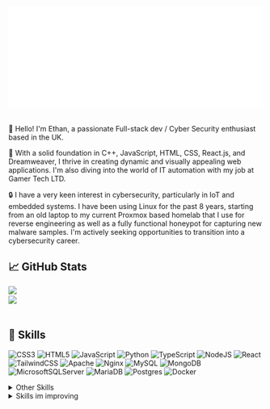 <div align="center">
	<br>
	<a href="https://github.com/sudoxyz/sudoxyz/blame/main/header.svg">
		<picture>
		  <img src="header.svg" width="800" height="200" alt="Click to see the source">
		</picture>
	</a>
	<br>
</div>

<br>


👋 Hello! I'm Ethan, a passionate Full-stack dev / Cyber Security enthusiast based in the UK.

🧱 With a solid foundation in C++, JavaScript, HTML, CSS, React.js, and Dreamweaver, I thrive in creating dynamic and visually appealing web applications. I'm also diving into the world of IT automation with my job at Gamer Tech LTD.

🔒 I have a very keen interest in cybersecurity, particularly in IoT and embedded systems.  I have been using Linux for the past 8 years, starting from an old laptop to my current Proxmox based homelab that I use for reverse engineering as well as a fully functional honeypot for capturing new malware samples. I'm actively seeking opportunities to transition into a cybersecurity career.  

## 📈 GitHub Stats

<div>
    <a href="https://github.com/sudoxyz">
      <img src="https://github-readme-stats.vercel.app/api?username=sudoxyz&theme=dark&hide_border=false&include_all_commits=false&count_private=true">
    </a>
  <br>
    <a href="https://github.com/sudoxyz">
      <img src="https://github-readme-stats.vercel.app/api/top-langs/?username=sudoxyz&theme=dark&hide_border=false&include_all_commits=false&count_private=true&layout=compact">
    </a>
</div>

<br>


## 💼 Skills

![CSS3](https://img.shields.io/badge/css3-%231572B6.svg?style=for-the-badge&logo=css3&logoColor=white) 
![HTML5](https://img.shields.io/badge/html5-%23E34F26.svg?style=for-the-badge&logo=html5&logoColor=white) 
![JavaScript](https://img.shields.io/badge/javascript-%23323330.svg?style=for-the-badge&logo=javascript&logoColor=%23F7DF1E) 
![Python](https://img.shields.io/badge/python-3670A0?style=for-the-badge&logo=python&logoColor=ffdd54) 
![TypeScript](https://img.shields.io/badge/typescript-%23007ACC.svg?style=for-the-badge&logo=typescript&logoColor=white) 
![NodeJS](https://img.shields.io/badge/node.js-6DA55F?style=for-the-badge&logo=node.js&logoColor=white) 
![React](https://img.shields.io/badge/react-%2320232a.svg?style=for-the-badge&logo=react&logoColor=%2361DAFB) 
![TailwindCSS](https://img.shields.io/badge/tailwindcss-%2338B2AC.svg?style=for-the-badge&logo=tailwind-css&logoColor=white) 
![Apache](https://img.shields.io/badge/apache-%23D42029.svg?style=for-the-badge&logo=apache&logoColor=white) 
![Nginx](https://img.shields.io/badge/nginx-%23009639.svg?style=for-the-badge&logo=nginx&logoColor=white) 
![MySQL](https://img.shields.io/badge/mysql-4479A1.svg?style=for-the-badge&logo=mysql&logoColor=white) 
![MongoDB](https://img.shields.io/badge/MongoDB-%234ea94b.svg?style=for-the-badge&logo=mongodb&logoColor=white) 
![MicrosoftSQLServer](https://img.shields.io/badge/Microsoft%20SQL%20Server-CC2927?style=for-the-badge&logo=microsoft%20sql%20server&logoColor=white) 
![MariaDB](https://img.shields.io/badge/MariaDB-003545?style=for-the-badge&logo=mariadb&logoColor=white) 
![Postgres](https://img.shields.io/badge/postgres-%23316192.svg?style=for-the-badge&logo=postgresql&logoColor=white) 
![Docker](https://img.shields.io/badge/docker-%230db7ed.svg?style=for-the-badge&logo=docker&logoColor=white)

<details>
<summary>Other Skills</summary>
<br>
  
![PowerShell](https://img.shields.io/badge/PowerShell-%235391FE.svg?style=for-the-badge&logo=powershell&logoColor=white) 
![Bash Script](https://img.shields.io/badge/bash_script-%23121011.svg?style=for-the-badge&logo=gnu-bash&logoColor=white) 
![Windows Terminal](https://img.shields.io/badge/Windows%20Terminal-%234D4D4D.svg?style=for-the-badge&logo=windows-terminal&logoColor=white) 
![Bootstrap](https://img.shields.io/badge/bootstrap-%238511FA.svg?style=for-the-badge&logo=bootstrap&logoColor=white) 
![NPM](https://img.shields.io/badge/NPM-%23CB3837.svg?style=for-the-badge&logo=npm&logoColor=white) 
![Vite](https://img.shields.io/badge/vite-%23646CFF.svg?style=for-the-badge&logo=vite&logoColor=white) 
</details>

<details>
<summary>Skills im improving</summary>
<br>
  
![PHP](https://img.shields.io/badge/php-%23777BB4.svg?style=for-the-badge&logo=php&logoColor=white) 
![C](https://img.shields.io/badge/c-%2300599C.svg?style=for-the-badge&logo=c&logoColor=white) 
![Laravel](https://img.shields.io/badge/laravel-%23FF2D20.svg?style=for-the-badge&logo=laravel&logoColor=white) 
![Svelte](https://img.shields.io/badge/svelte-%23f1413d.svg?style=for-the-badge&logo=svelte&logoColor=white) 
![WordPress](https://img.shields.io/badge/WordPress-%23117AC9.svg?style=for-the-badge&logo=WordPress&logoColor=white) 
</details>
